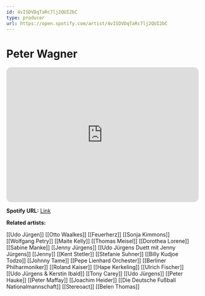 ```yaml
---
id: 4vISDVDqTaRc7lj2QUI2bC
type: producer
url: https://open.spotify.com/artist/4vISDVDqTaRc7lj2QUI2bC
---
```

# Peter Wagner

<iframe style="border-radius:12px" src="https://open.spotify.com/embed/artist/4vISDVDqTaRc7lj2QUI2bC" width="100%" height="352" frameBorder="0" allowfullscreen="" allow="autoplay; clipboard-write; encrypted-media; fullscreen; picture-in-picture" loading="lazy"></iframe>

**Spotify URL:** [Link](https://open.spotify.com/artist/4vISDVDqTaRc7lj2QUI2bC)

**Related artists:**

[[Udo Jürgen]]
[[Otto Waalkes]]
[[Feuerherz]]
[[Sonja Kimmons]]
[[Wolfgang Petry]]
[[Maite Kelly]]
[[Thomas Meisel]]
[[Dorothea Lorene]]
[[Sabine Manke]]
[[Jenny Jürgens]]
[[Udo Jürgens Duett mit Jenny Jürgens]]
[[Jenny]]
[[Kent Stetler]]
[[Stefanie Suhner]]
[[Billy Kudjoe Todzo]]
[[Johnny Tame]]
[[Pepe Lienhard Orchester]]
[[Berliner Philharmoniker]]
[[Roland Kaiser]]
[[Hape Kerkeling]]
[[Ulrich Fischer]]
[[Udo Jürgens & Kerstin Ibald]]
[[Tony Carey]]
[[Udo Jürgens]]
[[Peter Hauke]]
[[Peter Maffay]]
[[Joachim Heider]]
[[Die Deutsche Fußball Nationalmannschaft]]
[[Stereoact]]
[[Belen Thomas]]
